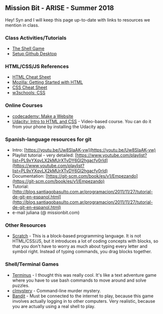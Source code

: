 ## Mission Bit - ARISE - Summer 2018

Hey! Syn and I will keep this page up-to-date with links to resources we mention in class.

### Class Activities/Tutorials
- [The Shell Game](the-shell-game)
- [Setup Github Desktop](setup-git-desktop)

### HTML/CSS/JS References
- [HTML Cheat Sheet](https://hostingfacts.com/html-cheat-sheet/)
- [Mozilla: Getting Started with HTML](https://developer.mozilla.org/en-US/docs/Learn/HTML/Introduction_to_HTML/Getting_started)
- [CSS Cheat Sheet](https://www.toptal.com/css/css-cheat-sheet)
- [w3schools: CSS](https://www.w3schools.com/html/html_css.asp)

### Online Courses
- [codecademy: Make a Website](https://www.codecademy.com/learn/make-a-website)
- [Udacity: Intro to HTML and CSS](https://www.udacity.com/course/intro-to-html-and-css--ud001) - Video-based course. You can do it from your phone by installing the Udacity app.

### Spanish-language resources for git
- Intro: [https://youtu.be/Uw8SIaAK-vw](https://youtu.be/Uw8SIaAK-vw)
- Playlist tutorial - very detailed: [https://www.youtube.com/playlist?list=PL9xYXqvLX2kMUrXTvDY6GI2hgacfy0rId](https://www.youtube.com/playlist?list=PL9xYXqvLX2kMUrXTvDY6GI2hgacfy0rId)
- Documentation: [https://git-scm.com/book/es/v1/Empezando](https://git-scm.com/book/es/v1/Empezando)
- Tutorial: [http://blog.santiagobasulto.com.ar/programacion/2011/11/27/tutorial-de-git-en-espanol.html](http://blog.santiagobasulto.com.ar/programacion/2011/11/27/tutorial-de-git-en-espanol.html)
- e-mail juliana (@ missionbit.com)

### Other Resources
- [Scratch](https://scratch.mit.edu/) - This is a block-based programming language. It is not HTML/CSS/JS, but it introduces a lot of coding concepts with blocks, so that you don't have to worry as much about typing every letter and symbol right. Instead of typing commands, you drag blocks together.

### Shell/Terminal Games
- [Terminus](http://www.mprat.org/Terminus/) - I thought this was really cool. It's like a text adventure game where you have to use bash commands to move around and solve puzzles.
- [clmystery](https://github.com/veltman/clmystery) - Command-line murder mystery.
- [Bandit](http://overthewire.org/wargames/bandit/) - Must be connected to the internet to play, because this game involves actually logging in to other computers. Very realistic, because you are actually using a real shell to play.
